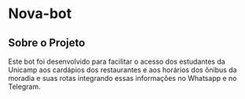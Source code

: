 # Nova-bot

## Sobre o Projeto
Este bot foi desenvolvido para facilitar o acesso dos estudantes da Unicamp aos cardápios dos restaurantes e aos horários dos ônibus da moradia e suas rotas
integrando essas informações no Whatsapp e no Telegram.
